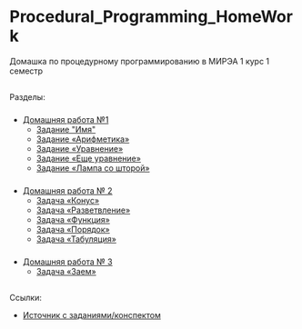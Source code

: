 # Procedural_Programming_HomeWork
Домашка по процедурному программированию в МИРЭА 1 курс 1 семестр

##
Разделы:
###
* [Домашняя работа №1](HomeWork_1)
    - [Задание "Имя"](HomeWork_1/task_name)
    - [Задание «Арифметика»](HomeWork_1/task_arithmetic)
    - [Задание «Уравнение»](HomeWork_1/task_equation)
    - [Задание «Еще уравнение»](HomeWork_1/task_quadratic_equation)
    - [Задание «Лампа со шторой»](HomeWork_1/task_lamp_with_curtain)

  
###
 * [Домашняя работа № 2](HomeWork_2)
    - [Задача «Конус»](HomeWork_2/task_cone_problem)
    - [Задача «Разветвление»](HomeWork_2/task_branching)
    - [Задача «Функция»](HomeWork_2/task_function)
    - [Задача «Порядок»](HomeWork_2/task_order)
    - [Задача «Табуляция»](HomeWork_2/task_tabulation)
    
    
###
 - [Домашняя работа № 3](HomeWork_3)
    - [Задача «Заем»](HomeWork_3/task_loan)



##
Ссылки:

 - [Источник с заданиями/конспектом](https://lizochekk.jimdofree.com/)
